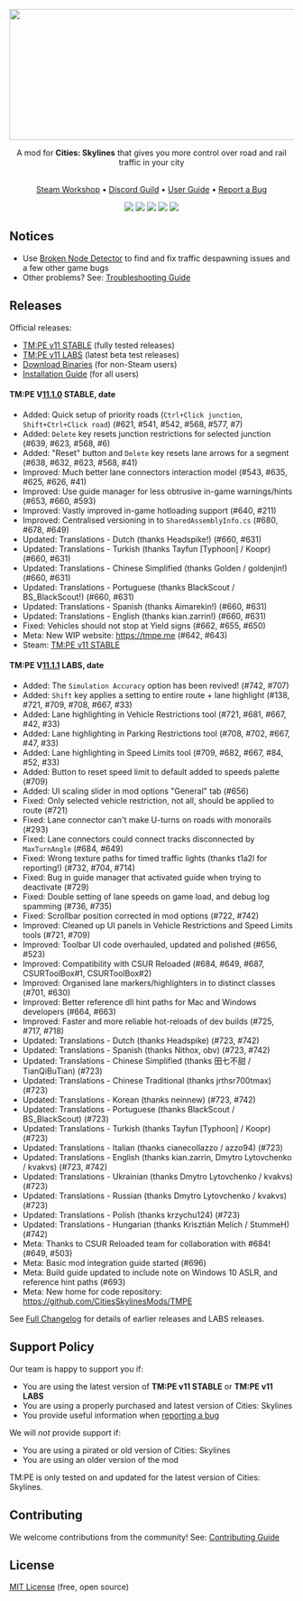 ﻿<p align="center"><img src="https://user-images.githubusercontent.com/16494272/59316295-ee189d00-8c7a-11e9-93a2-266292b6f3e9.png" width="740" height="232" /></p>
<p align="center">A mod for <strong>Cities: Skylines</strong> that gives you more control over road and rail traffic in your city<br /><br /></p>
<p align="center"><a href="https://steamcommunity.com/sharedfiles/filedetails/?id=1637663252">Steam Workshop</a> • <a href="https://discord.gg/faKUnST">Discord Guild</a> • <a href="https://github.com/krzychu124/Cities-Skylines-Traffic-Manager-President-Edition/wiki">User Guide</a> • <a href="https://github.com/krzychu124/Cities-Skylines-Traffic-Manager-President-Edition/wiki/Report-a-Bug">Report a Bug</a><br /></p>
<p align="center"><a href="https://steamcommunity.com/sharedfiles/filedetails/?id=1637663252"><img src="https://img.shields.io/endpoint.svg?url=https://shieldsio-steam-workshop.jross.me/583429740" /></a> <a href="https://store.steampowered.com/app/255710/Cities_Skylines/"><img src="https://img.shields.io/badge/Game%20Version-1.12.3--f2-brightgreen.svg"></a> <a href="https://discord.gg/faKUnST"><img src="https://img.shields.io/discord/545065285862948894.svg?logo=discord&logoColor=F5F5F5" /></a> <a href="https://crowdin.com/project/tmpe"><img src="https://badges.crowdin.net/tmpe/localized.svg"></a> <a href="https://ci.appveyor.com/project/krzychu124/tmpe/branch/master"><img src="https://ci.appveyor.com/api/projects/status/dehkvuxk8b3h66e7/branch/master?svg=true" /></a></p>

## Notices

* Use [Broken Node Detector](https://steamcommunity.com/sharedfiles/filedetails/?id=1777173984) to find and fix traffic despawning issues and a few other game bugs
* Other problems? See: [Troubleshooting Guide](https://github.com/krzychu124/Cities-Skylines-Traffic-Manager-President-Edition/wiki/Troubleshooting)

## Releases

Official releases:

* [TM:PE v11 STABLE](https://steamcommunity.com/sharedfiles/filedetails/?id=1637663252) (fully tested releases)
* [TM:PE v11 LABS](https://steamcommunity.com/sharedfiles/filedetails/?id=1806963141) (latest beta test releases)
* [Download Binaries](https://github.com/krzychu124/Cities-Skylines-Traffic-Manager-President-Edition/releases) (for non-Steam users)
* [Installation Guide](https://github.com/krzychu124/Cities-Skylines-Traffic-Manager-President-Edition/wiki/Installation) (for all users)

#### TM:PE V[11.1.0](https://github.com/krzychu124/Cities-Skylines-Traffic-Manager-President-Edition/compare/11.0...11.1.0) STABLE, date

- Added: Quick setup of priority roads (`Ctrl+Click junction`, `Shift+Ctrl+Click road`) (#621, #541, #542, #568, #577, #7)
- Added: `Delete` key resets junction restrictions for selected junction (#639, #623, #568, #6)
- Added: "Reset" button and `Delete` key resets lane arrows for a segment (#638, #632, #623, #568, #41)
- Improved: Much better lane connectors interaction model (#543, #635, #625, #626, #41)
- Improved: Use guide manager for less obtrusive in-game warnings/hints (#653, #660, #593)
- Improved: Vastly improved in-game hotloading support (#640, #211)
- Improved: Centralised versioning in to `SharedAssemblyInfo.cs` (#680, #678, #649)
- Updated: Translations - Dutch (thanks Headspike!) (#660, #631)
- Updated: Translations - Turkish (thanks Tayfun [Typhoon] / Koopr) (#660, #631)
- Updated: Translations - Chinese Simplified (thanks Golden / goldenjin!) (#660, #631)
- Updated: Translations - Portuguese (thanks BlackScout / BS_BlackScout!) (#660, #631)
- Updated: Translations - Spanish (thanks Aimarekin!) (#660, #631)
- Updated: Translations - English (thanks kian.zarrin!) (#660, #631)
- Fixed: Vehicles should not stop at Yield signs (#662, #655, #650)
- Meta: New WIP website: https://tmpe.me (#642, #643)
- Steam: [TM:PE v11 STABLE](https://steamcommunity.com/sharedfiles/filedetails/?id=1637663252)

#### TM:PE V[11.1.1](https://github.com/krzychu124/Cities-Skylines-Traffic-Manager-President-Edition/compare/11.1.0...11.1.1) LABS, date

- Added: The `Simulation Accuracy` option has been revived! (#742, #707)
- Added: `Shift` key applies a setting to entire route + lane highlight (#138, #721, #709, #708, #667, #33)
- Added: Lane highlighting in Vehicle Restrictions tool (#721, #681, #667, #42, #33)
- Added: Lane highlighting in Parking Restrictions tool (#708, #702, #667, #47, #33)
- Added: Lane highlighting in Speed Limits tool (#709, #682, #667, #84, #52, #33)
- Added: Button to reset speed limit to default added to speeds palette (#709)
- Added: UI scaling slider in mod options "General" tab (#656)
- Fixed: Only selected vehicle restriction, not all, should be applied to route (#721)
- Fixed: Lane connector can't make U-turns on roads with monorails (#293)
- Fixed: Lane connectors could connect tracks disconnected by `MaxTurnAngle` (#684, #649)
- Fixed: Wrong texture paths for timed traffic lights (thanks t1a2l for reporting!) (#732, #704, #714)
- Fixed: Bug in guide manager that activated guide when trying to deactivate (#729)
- Fixed: Double setting of lane speeds on game load, and debug log spamming (#736, #735)
- Fixed: Scrollbar position corrected in mod options (#722, #742)
- Improved: Cleaned up UI panels in Vehicle Restrictions and Speed Limits tools (#721, #709)
- Improved: Toolbar UI code overhauled, updated and polished (#656, #523)
- Improved: Compatibility with CSUR Reloaded (#684, #649, #687, CSURToolBox#1, CSURToolBox#2)
- Improved: Organised lane markers/highlighters in to distinct classes (#701, #630)
- Improved: Better reference dll hint paths for Mac and Windows developers (#664, #663)
- Improved: Faster and more reliable hot-reloads of dev builds (#725, #717, #718)
- Updated: Translations - Dutch (thanks Headspike) (#723, #742)
- Updated: Translations - Spanish (thanks Nithox, obv) (#723, #742)
- Updated: Translations - Chinese Simplified (thanks 田七不甜 / TianQiBuTian) (#723)
- Updated: Translations - Chinese Traditional (thanks jrthsr700tmax) (#723)
- Updated: Translations - Korean (thanks neinnew) (#723, #742)
- Updated: Translations - Portuguese (thanks BlackScout / BS_BlackScout) (#723)
- Updated: Translations - Turkish (thanks Tayfun [Typhoon] / Koopr) (#723)
- Updated: Translations - Italian (thanks cianecollazzo / azzo94) (#723)
- Updated: Translations - English (thanks kian.zarrin, Dmytro Lytovchenko / kvakvs) (#723, #742)
- Updated: Translations - Ukrainian (thanks Dmytro Lytovchenko / kvakvs) (#723)
- Updated: Translations - Russian (thanks Dmytro Lytovchenko / kvakvs) (#723)
- Updated: Translations - Polish (thanks krzychu124) (#723)
- Updated: Translations - Hungarian (thanks Krisztián Melich / StummeH) (#742)
- Meta: Thanks to CSUR Reloaded team for collaboration with #684! (#649, #503)
- Meta: Basic mod integration guide started (#696)
- Meta: Build guide updated to include note on Windows 10 ASLR, and reference hint paths (#693)
- Meta: New home for code repository: https://github.com/CitiesSkylinesMods/TMPE

See [Full Changelog](https://github.com/krzychu124/Cities-Skylines-Traffic-Manager-President-Edition/blob/master/CHANGELOG.md) for details of earlier releases and LABS releases.

## Support Policy

Our team is happy to support you if:
- You are using the latest version of **TM:PE v11 STABLE** or **TM:PE v11 LABS**
- You are using a properly purchased and latest version of Cities: Skylines
- You provide useful information when [reporting a bug](https://github.com/krzychu124/Cities-Skylines-Traffic-Manager-President-Edition/wiki/Report-a-Bug)

We will _not_ provide support if:
- You are using a pirated or old version of Cities: Skylines
- You are using an older version of the mod

TM:PE is only tested on and updated for the latest version of Cities: Skylines.

## Contributing

We welcome contributions from the community! See: [Contributing Guide](https://github.com/krzychu124/Cities-Skylines-Traffic-Manager-President-Edition/wiki/Contributing)

## License

[MIT License](https://github.com/krzychu124/Cities-Skylines-Traffic-Manager-President-Edition/blob/master/LICENSE) (free, open source)
